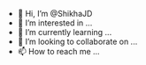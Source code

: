 - 👋 Hi, I’m @ShikhaJD
- 👀 I’m interested in ...
- 🌱 I’m currently learning ...
- 💞️ I’m looking to collaborate on ...
- 📫 How to reach me ...

<!---
ShikhaJD/ShikhaJD is a ✨ special ✨ repository because its `README.md` (this file) appears on your GitHub profile.
You can click the Preview link to take a look at your changes.
--->
